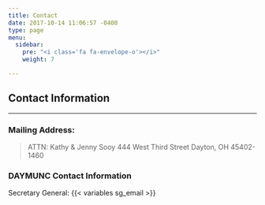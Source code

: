 ```yaml
---
title: Contact
date: 2017-10-14 11:06:57 -0400
type: page
menu:
  sidebar:
    pre: "<i class='fa fa-envelope-o'></i>"
    weight: 7

---
```

## Contact Information
---

### Mailing Address:
> ATTN: Kathy & Jenny Sooy
> 444 West Third Street
> Dayton, OH 45402-1460

### DAYMUNC Contact Information

Secretary General: {{< variables sg_email >}}
